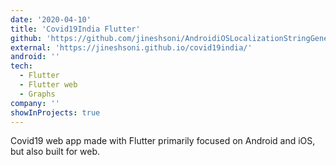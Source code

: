 ```yaml
---
date: '2020-04-10'
title: 'Covid19India Flutter'
github: 'https://github.com/jineshsoni/AndroidiOSLocalizationStringGenerator'
external: 'https://jineshsoni.github.io/covid19india/'
android: ''
tech:
  - Flutter
  - Flutter web
  - Graphs
company: ''
showInProjects: true
---
```


Covid19 web app made with Flutter primarily focused on Android and iOS, but also built for web.
